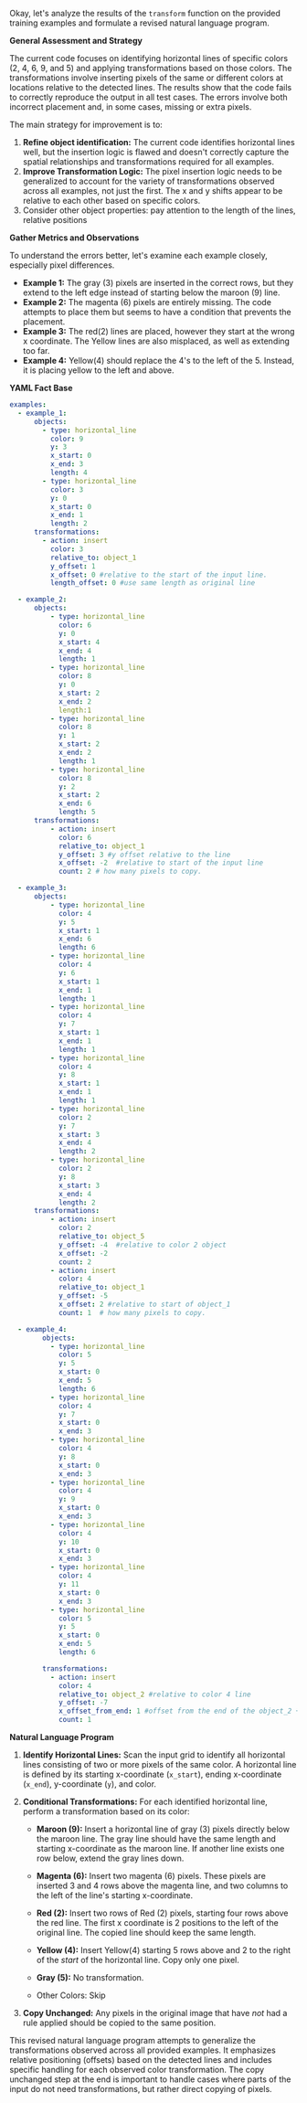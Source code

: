 Okay, let's analyze the results of the `transform` function on the provided training examples and formulate a revised natural language program.

**General Assessment and Strategy**

The current code focuses on identifying horizontal lines of specific colors (2, 4, 6, 9, and 5) and applying transformations based on those colors. The transformations involve inserting pixels of the same or different colors at locations relative to the detected lines.  The results show that the code fails to correctly reproduce the output in all test cases. The errors involve both incorrect placement and, in some cases, missing or extra pixels.

The main strategy for improvement is to:

1.  **Refine object identification:** The current code identifies horizontal lines well, but the insertion logic is flawed and doesn't correctly capture the spatial relationships and transformations required for all examples.
2.  **Improve Transformation Logic:** The pixel insertion logic needs to be generalized to account for the variety of transformations observed across all examples, not just the first.  The x and y shifts appear to be relative to each other based on specific colors.
3. Consider other object properties: pay attention to the length of the lines, relative positions

**Gather Metrics and Observations**

To understand the errors better, let's examine each example closely, especially pixel differences.

*   **Example 1:** The gray (3) pixels are inserted in the correct rows, but they extend to the left edge instead of starting below the maroon (9) line.
*   **Example 2:** The magenta (6) pixels are entirely missing. The code attempts to place them but seems to have a condition that prevents the placement.
*   **Example 3:** The red(2) lines are placed, however they start at the wrong x coordinate. The Yellow lines are also misplaced, as well as extending too far.
*    **Example 4:** Yellow(4) should replace the 4's to the left of the 5. Instead, it is placing yellow to the left and above.

**YAML Fact Base**

```yaml
examples:
  - example_1:
      objects:
        - type: horizontal_line
          color: 9
          y: 3
          x_start: 0
          x_end: 3
          length: 4
        - type: horizontal_line
          color: 3
          y: 0
          x_start: 0
          x_end: 1
          length: 2
      transformations:
        - action: insert
          color: 3
          relative_to: object_1
          y_offset: 1
          x_offset: 0 #relative to the start of the input line.
          length_offset: 0 #use same length as original line

  - example_2:
      objects:
          - type: horizontal_line
            color: 6
            y: 0
            x_start: 4
            x_end: 4
            length: 1
          - type: horizontal_line
            color: 8
            y: 0
            x_start: 2
            x_end: 2
            length:1
          - type: horizontal_line
            color: 8
            y: 1
            x_start: 2
            x_end: 2
            length: 1
          - type: horizontal_line
            color: 8
            y: 2
            x_start: 2
            x_end: 6
            length: 5
      transformations:
          - action: insert
            color: 6
            relative_to: object_1
            y_offset: 3 #y offset relative to the line
            x_offset: -2  #relative to start of the input line
            count: 2 # how many pixels to copy.

  - example_3:
      objects:
          - type: horizontal_line
            color: 4
            y: 5
            x_start: 1
            x_end: 6
            length: 6
          - type: horizontal_line
            color: 4
            y: 6
            x_start: 1
            x_end: 1
            length: 1
          - type: horizontal_line
            color: 4
            y: 7
            x_start: 1
            x_end: 1
            length: 1
          - type: horizontal_line
            color: 4
            y: 8
            x_start: 1
            x_end: 1
            length: 1
          - type: horizontal_line
            color: 2
            y: 7
            x_start: 3
            x_end: 4
            length: 2
          - type: horizontal_line
            color: 2
            y: 8
            x_start: 3
            x_end: 4
            length: 2
      transformations:
          - action: insert
            color: 2
            relative_to: object_5
            y_offset: -4  #relative to color 2 object
            x_offset: -2
            count: 2
          - action: insert
            color: 4
            relative_to: object_1
            y_offset: -5
            x_offset: 2 #relative to start of object_1
            count: 1  # how many pixels to copy.

  - example_4:
        objects:
          - type: horizontal_line
            color: 5
            y: 5
            x_start: 0
            x_end: 5
            length: 6
          - type: horizontal_line
            color: 4
            y: 7
            x_start: 0
            x_end: 3
          - type: horizontal_line
            color: 4
            y: 8
            x_start: 0
            x_end: 3
          - type: horizontal_line
            color: 4
            y: 9
            x_start: 0
            x_end: 3
          - type: horizontal_line
            color: 4
            y: 10
            x_start: 0
            x_end: 3
          - type: horizontal_line
            color: 4
            y: 11
            x_start: 0
            x_end: 3
          - type: horizontal_line
            color: 5
            y: 5
            x_start: 0
            x_end: 5
            length: 6

        transformations:
          - action: insert
            color: 4
            relative_to: object_2 #relative to color 4 line
            y_offset: -7
            x_offset_from_end: 1 #offset from the end of the object_2 + 1
            count: 1

```


**Natural Language Program**

1.  **Identify Horizontal Lines:** Scan the input grid to identify all horizontal lines consisting of two or more pixels of the same color. A horizontal line is defined by its starting x-coordinate (`x_start`), ending x-coordinate (`x_end`), y-coordinate (`y`), and color.
2.  **Conditional Transformations:** For each identified horizontal line, perform a transformation based on its color:

    *   **Maroon (9):** Insert a horizontal line of gray (3) pixels directly below the maroon line. The gray line should have the same length and starting x-coordinate as the maroon line. If another line exists one row below, extend the gray lines down.

    *   **Magenta (6):** Insert two magenta (6) pixels. These pixels are inserted 3 and 4 rows above the magenta line, and two columns to the left of the line's starting x-coordinate.

    *  **Red (2):** Insert two rows of Red (2) pixels, starting four rows above the red line. The first x coordinate is 2 positions to the left of the original line. The copied line should keep the same length.
    
    *  **Yellow (4):** Insert Yellow(4) starting 5 rows above and 2 to the right of the *start* of the horizontal line. Copy only one pixel.
    
    * **Gray (5):**  No transformation.
    * Other Colors: Skip
3. **Copy Unchanged:** Any pixels in the original image that have *not* had a rule applied should be copied to the same position.

This revised natural language program attempts to generalize the transformations observed across all provided examples. It emphasizes relative positioning (offsets) based on the detected lines and includes specific handling for each observed color transformation. The copy unchanged step at the end is important to handle cases where parts of the input do not need transformations, but rather direct copying of pixels.
